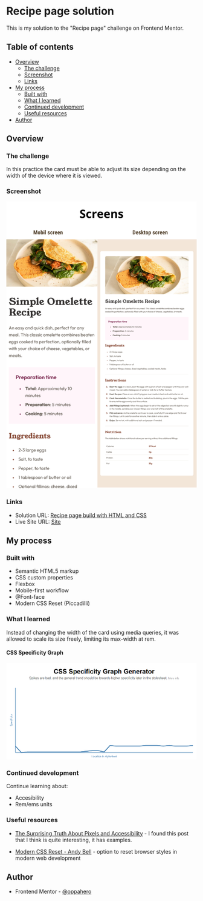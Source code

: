 # Recipe page solution

This is my solution to the "Recipe page" challenge on Frontend Mentor.

## Table of contents

- [Overview](#overview)
  - [The challenge](#the-challenge)
  - [Screenshot](#screenshot)
  - [Links](#links)
- [My process](#my-process)
  - [Built with](#built-with)
  - [What I learned](#what-i-learned)
  - [Continued development](#continued-development)
  - [Useful resources](#useful-resources)
- [Author](#author)

## Overview

### The challenge

In this practice the card must be able to adjust its size depending on the width of the device where it is viewed.

### Screenshot

![](./assets/images/screenshots.png)

### Links

- Solution URL: [Recipe page build with HTML and CSS]([https://github.com/oppahero/recipe-page](https://www.frontendmentor.io/solutions/recipe-page-build-with-html-and-css-C8KcQC1DNP))
- Live Site URL: [Site](https://oppahero.github.io/recipe-page/)

## My process

### Built with

- Semantic HTML5 markup
- CSS custom properties
- Flexbox
- Mobile-first workflow
- @Font-face
- Modern CSS Reset (Piccadilli)

### What I learned

Instead of changing the width of the card using media queries, it was allowed to scale its size freely, limiting its max-width at rem.


#### CSS Specificity Graph
![](./assets/images/specificity.png)

### Continued development

Continue learning about:

- Accesibility
- Rem/ems units

### Useful resources

- [The Surprising Truth About Pixels and Accessibility](https://www.joshwcomeau.com/css/surprising-truth-about-pixels-and-accessibility/) - I found this post that I think is quite interesting, it has examples.

- [Modern CSS Reset - Andy Bell](https://piccalil.li/blog/a-more-modern-css-reset/) - option to reset browser styles in modern web development

## Author

- Frontend Mentor - [@oppahero](https://www.frontendmentor.io/profile/oppahero)
